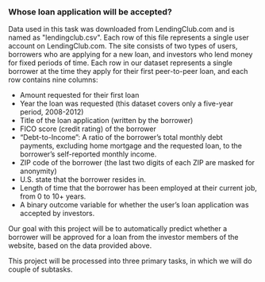 ### Whose loan application will be accepted?


Data used in this task was downloaded from LendingClub.com and is named as "lendingclub.csv". Each row of this file represents a single user account on LendingClub.com. The site consists of two types of users, borrowers who are applying for a new loan, and investors who lend money for fixed periods of time. Each row in our dataset represents a single borrower at the time they apply for their first peer-to-peer loan, and each row contains nine columns:

*  Amount requested for their first loan
*  Year the loan was requested (this dataset covers only a five-year period, 2008-2012)
*  Title of the loan application (written by the borrower)
*  FICO score (credit rating) of the borrower
*  “Debt-to-Income”: A ratio of the borrower’s total monthly debt payments, excluding home mortgage and the requested loan, to the borrower’s self-reported monthly income.
*  ZIP code of the borrower (the last two digits of each ZIP are masked for anonymity)
*  U.S. state that the borrower resides in.
*  Length of time that the borrower has been employed at their current job, from 0 to 10+ years.
*  A binary outcome variable for whether the user’s loan application was accepted by investors.

Our goal with this project will be to automatically predict whether a borrower will be approved for a loan from the investor members of the website, based  on the data provided above. 


This project will be processed into three primary tasks, in which we will do couple of subtasks. 
